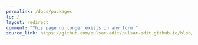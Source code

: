 ```yaml
---
permalink: /docs/packages
to: /
layout: redirect
comment: "This page no longer exists in any form."
source_link: https://github.com/pulsar-edit/pulsar-edit.github.io/blob/a719fbf619d18d3032ccc9aaef8baa7fed8d2068/docs/docs/packages/index.md
---
```


